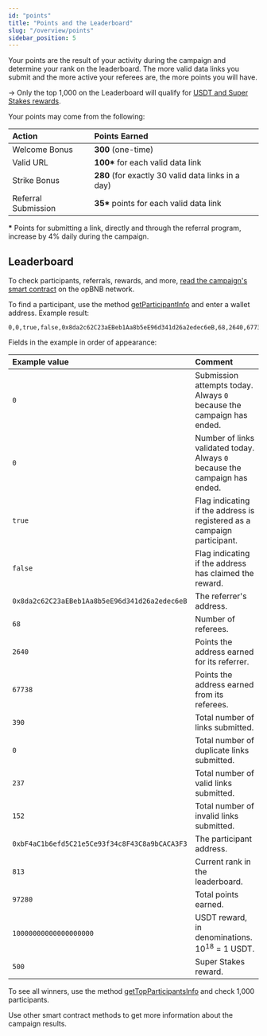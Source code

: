 ```yaml
---
id: "points"
title: "Points and the Leaderboard"
slug: "/overview/points"
sidebar_position: 5
---
```


Your points are the result of your activity during the campaign and determine your rank on the leaderboard. The more valid data links you submit and the more active your referees are, the more points you will have.

→ Only the top 1,000 on the Leaderboard will qualify for [USDT and Super Stakes rewards](/data-for-ai/rules/rewards).

Your points may come from the following:

| **Action**          | **Points Earned** |
| :- | :- |
| Welcome Bonus       | **300** (one-time) |
| Valid URL           | **100\*** for each valid data link |
| Strike Bonus        | **280** (for exactly 30 valid data links in a day) |
| Referral Submission | **35\*** points for each valid data link |

**\*** Points for submitting a link, directly and through the referral program, increase by 4% daily during the campaign.

## Leaderboard

To check participants, referrals, rewards, and more, [read the campaign's smart contract](https://opbnb.bscscan.com/address/0x8c77ef6ed2ee514d1754fbfc2710d70e9d6ba871#readContract) on the opBNB network.

To find a participant, use the method [getParticipantInfo](https://opbnb.bscscan.com/address/0x8c77ef6ed2ee514d1754fbfc2710d70e9d6ba871#readContract#F12) and enter a wallet address. Example result:

```text
0,0,true,false,0x8da2c62C23aEBeb1Aa8b5eE96d341d26a2edec6eB,68,2640,67738,390,0,237,152,0xbF4aC1b6efd5C21e5Ce93f34c8F43C8a9bCACA3F3,813,97280,10000000000000000000,500
```

Fields in the example in order of appearance:

| **Example value**                             | **Comment** |
| :-                                            | :- |
| `0`                                           | Submission attempts today. Always `0` because the campaign has ended. |
| `0`                                           | Number of links validated today. Always `0` because the campaign has ended. |
| `true`                                        | Flag indicating if the address is registered as a campaign participant. |
| `false`                                       | Flag indicating if the address has claimed the reward. |
| `0x8da2c62C23aEBeb1Aa8b5eE96d341d26a2edec6eB` | The referrer's address. |
| `68`                                          | Number of referees. |
| `2640`                                        | Points the address earned for its referrer. |
| `67738`                                       | Points the address earned from its referees. |
| `390`                                         | Total number of links submitted. |
| `0`                                           | Total number of duplicate links submitted. |
| `237`                                         | Total number of valid links submitted. |
| `152`                                         | Total number of invalid links submitted. |
| `0xbF4aC1b6efd5C21e5Ce93f34c8F43C8a9bCACA3F3` | The participant address. |
| `813`                                         | Current rank in the leaderboard. |
| `97280`                                       | Total points earned. |
| `10000000000000000000`                        | USDT reward, in denominations. 10<sup>18</sup> = 1 USDT. |
| `500`                                         | Super Stakes reward. |

To see all winners, use the method [getTopParticipantsInfo](https://opbnb.bscscan.com/address/0x8c77ef6ed2ee514d1754fbfc2710d70e9d6ba871#readContract#F21) and check 1,000 participants.

Use other smart contract methods to get more information about the campaign results.